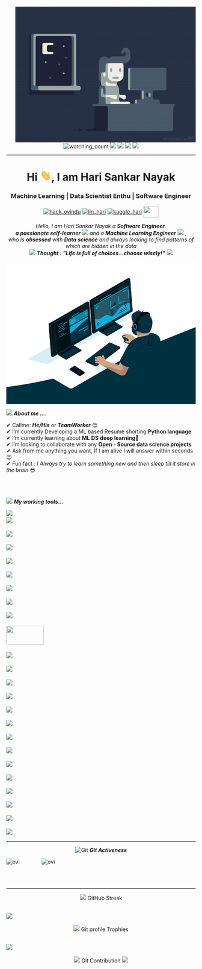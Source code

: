 <p align="center">
  <img align="right" alt="GIF"
    src="https://github.com/HariSankarNayak/HariSankarNayak/blob/main/68747470733a2f2f692e70696e696d672e636f6d2f6f726967696e616c732f65342f32362f37302f65343236373032656466383734623138316163656431653266613563366364652e676966.gif" />
</p>
<br>
<p align="center">
  <img src="https://komarev.com/ghpvc/?username=HariSankarNayak&color=brightgreen" alt="watching_count" />
  <img src="https://img.shields.io/badge/Age-24-blue" />
  <img src="https://img.shields.io/badge/Focus-Machine%20Learning-red" />
  <img src="https://img.shields.io/badge/Lives-India-yellow" />
  <img src="https://img.shields.io/badge/Languages-English%20%26%20Hindi-orange" />
</p>
<hr>
<h1 align="center">Hi <img src="https://raw.githubusercontent.com/ABSphreak/ABSphreak/master/gifs/Hi.gif" width="30px">,
  I am Hari Sankar Nayak </h1>
<h3 align="center">Machine Learning | Data Scientist Enthu | Software Engineer </h3>
<p align="center">
  <a href="https://www.hackerrank.com/" target="blank"><img align="center"
      src="https://cdn.worldvectorlogo.com/logos/hackerrank.svg" alt="hack_ovindu" height="30" width="40" /></a>
  <a href="https://www.linkedin.com/" target="blank"><img align="center"
      src="https://user-images.githubusercontent.com/60642121/167899960-886678c8-e73e-4d51-9015-af6f9539c38c.png"
      alt="lin_hari" height="30" width="40" /></a>
  <a href="https://www.kaggle.com/" target="blank"><img align="center"
      src="https://www.vectorlogo.zone/logos/kaggle/kaggle-icon.svg" alt="kaggle_hari" height="30" width="40" /></a>
  <a href="mailto: nayak.harisankar12@gmail.com"><img align="center"
      src="https://seeklogo.com/images/G/gmail-new-2020-logo-32DBE11BB4-seeklogo.com.png" height="30" width="40" /></a>
</p>
</p>

<p align="center">
  <em>
    Hello, I am Hari Sankar Nayak a <b>Software Engineer</b>. <br>
    <b>a passionate self-learner</b> <img
      src="https://github.com/TheDudeThatCode/TheDudeThatCode/blob/master/Assets/Developer.gif" width="30px"> and a
    <b>Machine Learning Engineer</b>&nbsp;<img
      src="https://github.com/TheDudeThatCode/TheDudeThatCode/blob/master/Assets/Designer.gif"
      width="36px">&nbsp,<br>who is <b>obsessed</b>
    with <b>Data science</b> and always looking to find patterns of which are hidden in the data
  </em>
  <br>
  <img src="https://media.giphy.com/media/gH3LO09IOiZIqePwv9/giphy.gif" width="50" /> <b><i align="center">Thought :
      "Life is full of choices…choose wisely!”</i></b> <img src="https://media.giphy.com/media/qjqUcgIyRjsl2/giphy.gif"
    width="50" />
</p>

<img align="middle" alt="side_sticker" src="https://github.com/HariSankarNayak/HariSankarNayak/blob/main/comp.gif" />

<img src="https://media.giphy.com/media/iY8CRBdQXODJSCERIr/giphy.gif" width="30px">&nbsp;***About me ....***

✔ Callme: ***He/His*** or ***TeamWorker*** 😊 <br>
✔ I’m currently Developing a ML based Resume shorting **Python language**<br>
✔ I’m currently learning about **ML** **DS** **deep learning**🥰<br>
✔ I’m looking to collaborate with any **Open - Source data science projects**<br>
✔ Ask from me anything you want, If I am alive I will answer within seconds 😉<br>
✔ Fun fact : *I Always try to learn something new and then sleep till it store in the brain* 😎<br><br><br><br>

<img src="https://media.giphy.com/media/iY8CRBdQXODJSCERIr/giphy.gif" width="30px">&nbsp;***My working tools...***
<p align="left">

  <code><img height="50" src="https://www.vectorlogo.zone/logos/python/python-ar21.svg"></code>
  <code> <img height="50" src="https://www.vectorlogo.zone/logos/pytorch/pytorch-ar21.svg"> </code>
  <code> <img height="50" src="https://www.vectorlogo.zone/logos/java/java-ar21.svg"> </code>
  <code> <img height="50" src="https://upload.wikimedia.org/wikipedia/commons/7/7e/Spyder_logo.svg"> </code>
  <code> <img height="50" src="https://www.vectorlogo.zone/logos/jupyter/jupyter-ar21.svg"> </code>
  <code> <img height="50" src="https://www.vectorlogo.zone/logos/dotnet/dotnet-ar21.svg"> </code>
  <code> <img height="50" src="https://www.vectorlogo.zone/logos/w3_html5/w3_html5-ar21.svg"> </code>
  <code> <img height="50" src="https://www.vectorlogo.zone/logos/mysql/mysql-ar21.svg"> </code>
  <code> <img height="50" src="https://www.vectorlogo.zone/logos/sqlite/sqlite-ar21.svg"> </code>
  <code> <img height="50" src="https://matplotlib.org/2.2.5/_images/sphx_glr_logos2_001.png" width='100'> </code>
  <code> <img height="50" src="https://upload.wikimedia.org/wikipedia/commons/thumb/e/ed/Pandas_logo.svg/768px-Pandas_logo.svg.png"> </code>
  <code> <img height="50" src="https://www.vectorlogo.zone/logos/pocoo_flask/pocoo_flask-ar21.svg"> </code>
  <code> <img height="50" src="https://www.vectorlogo.zone/logos/heroku/heroku-ar21.svg"> </code>
  <code> <img height="50" src="https://www.vectorlogo.zone/logos/numpy/numpy-ar21.svg"> </code>
  <code> <img height="50" src="https://raw.githubusercontent.com/valohai/ml-logos/master/scipy.svg"> </code>
  <code> <img height="50" src="https://www.vectorlogo.zone/logos/reactjs/reactjs-ar21.svg"> </code>
  <code> <img height="50" src="https://www.vectorlogo.zone/logos/laravel/laravel-ar21.svg"> </code>
  <code> <img height="50" src="https://www.vectorlogo.zone/logos/javascript/javascript-ar21.svg"> </code>
  <code> <img height="50" src="https://www.vectorlogo.zone/logos/netlifyapp_watercss/netlifyapp_watercss-ar21.svg"> </code>
  <code> <img height="50" src="https://seeklogo.com/images/S/scikit-learn-logo-8766D07E2E-seeklogo.com.png"> </code>
  <code> <img height="50" src="https://www.vectorlogo.zone/logos/tensorflow/tensorflow-ar21.svg"> </code>
  <code> <img height="50" src="https://www.vectorlogo.zone/logos/php/php-ar21.svg"> </code>
  <code> <img height="50" src="https://www.vectorlogo.zone/logos/redis/redis-official.svg"> </code>
  <code> <img height="50" src="https://www.vectorlogo.zone/logos/tensorflow/tensorflow-ar21.svg"> </code>

  <hr>
<p align="center">
  <img src="https://media.giphy.com/media/W5eoZHPpUx9sapR0eu/giphy.gif" width="30px" alt="Git" />&nbsp;<i><b>Git
      Activeness</b></i>
</p>

<p><img align="left"
    src="https://github-readme-stats.vercel.app/api/top-langs?username=HariSankarNayak&show_icons=true&locale=en&layout=compact&theme=chartreuse-dark"
    alt="ovi" /></p>
<p>&nbsp;<img align="right"
    src="https://github-readme-stats.vercel.app/api?username=HariSankarNayak&show_icons=true&locale=en&theme=chartreuse-dark"
    alt="ovi" width="410" /></p>
<br><br>
<hr>

<p align="center"><img src="https://media.giphy.com/media/W5eoZHPpUx9sapR0eu/giphy.gif" width="30" />&nbsp;GitHub Streak
</p><br>
<img src="http://github-readme-streak-stats.herokuapp.com?user=HariSankarNayak&theme=highcontrast&hide_border=true" />
<p align="center"><img src="https://media.giphy.com/media/QaMcXSekUWx7aogAUr/giphy.gif" width="30" />&nbsp;Git profile
  Trophies</p><br>
<img src="https://github-profile-trophy.vercel.app/?username=HariSankarNayak&theme=discord" />
<p align="center"><img src="https://media.giphy.com/media/QaMcXSekUWx7aogAUr/giphy.gif" width="30" />&nbsp;Git
  Contribution
  <img src="https://activity-graph.herokuapp.com/graph?username=HariSankarNayak&theme=react-dark" />